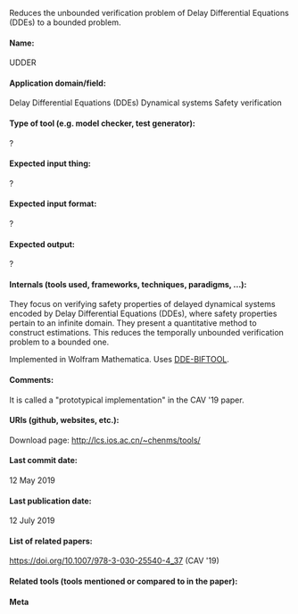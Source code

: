 Reduces the unbounded verification problem of Delay Differential Equations (DDEs) to a bounded problem.

#### Name:
UDDER

#### Application domain/field:
Delay Differential Equations (DDEs)
Dynamical systems
Safety verification

#### Type of tool (e.g. model checker, test generator):
?

#### Expected input thing:
?

#### Expected input format:
?

#### Expected output:
?

#### Internals (tools used, frameworks, techniques, paradigms, ...):
They focus on verifying safety properties of delayed dynamical systems encoded by Delay Differential Equations (DDEs), where safety properties pertain to an infinite domain.
They present a quantitative method to construct estimations. This reduces the temporally unbounded verification problem to a bounded one.

Implemented in Wolfram Mathematica. Uses [DDE-BIFTOOL](Libraries/DDE-BIFTOOL.md).

#### Comments:
It is called a "prototypical implementation" in the CAV '19 paper.

#### URIs (github, websites, etc.):
Download page: http://lcs.ios.ac.cn/~chenms/tools/

#### Last commit date:
12 May 2019

#### Last publication date:
12 July 2019

#### List of related papers:
https://doi.org/10.1007/978-3-030-25540-4_37 (CAV '19)

#### Related tools (tools mentioned or compared to in the paper):

#### Meta
